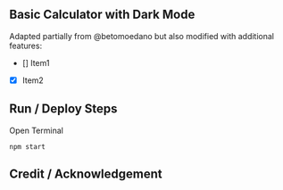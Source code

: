 ## Basic Calculator with Dark Mode
Adapted partially from @betomoedano but also modified with additional features:
- [] Item1
- [x] Item2

## Run / Deploy Steps
Open Terminal
```
npm start
```

## Credit / Acknowledgement

